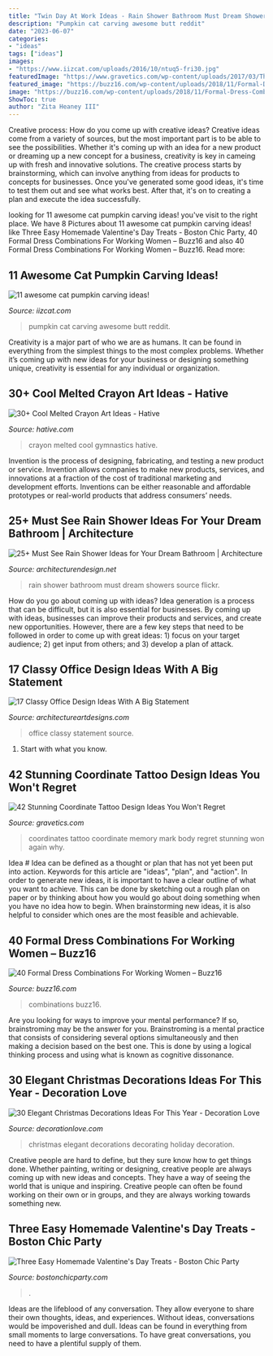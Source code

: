 ```yaml
---
title: "Twin Day At Work Ideas - Rain Shower Bathroom Must Dream Showers Source Flickr"
description: "Pumpkin cat carving awesome butt reddit"
date: "2023-06-07"
categories:
- "ideas"
tags: ["ideas"]
images:
- "https://www.iizcat.com/uploads/2016/10/ntuq5-fri30.jpg"
featuredImage: "https://www.gravetics.com/wp-content/uploads/2017/03/These-coordinates-are-large-and-they-go-the-extent-of-the-arm..jpg"
featured_image: "https://buzz16.com/wp-content/uploads/2018/11/Formal-Dress-Combinations-For-Working-Women34.jpg"
image: "https://buzz16.com/wp-content/uploads/2018/11/Formal-Dress-Combinations-For-Working-Women34.jpg"
ShowToc: true
author: "Zita Heaney III"
---
```



Creative process: How do you come up with creative ideas?
Creative ideas come from a variety of sources, but the most important part is to be able to see the possibilities. Whether it's coming up with an idea for a new product or dreaming up a new concept for a business, creativity is key in cameing up with fresh and innovative solutions. The creative process starts by brainstorming, which can involve anything from ideas for products to concepts for businesses. Once you've generated some good ideas, it's time to test them out and see what works best. After that, it's on to creating a plan and execute the idea successfully.

	

		
looking for 11 awesome cat pumpkin carving ideas! you've visit to the right place. We have 8 Pictures about 11 awesome cat pumpkin carving ideas! like Three Easy Homemade Valentine&#039;s Day Treats - Boston Chic Party, 40 Formal Dress Combinations For Working Women – Buzz16 and also 40 Formal Dress Combinations For Working Women – Buzz16. Read more:
		
    
## 11 Awesome Cat Pumpkin Carving Ideas!

<img loading=lazy src="https://www.iizcat.com/uploads/2016/10/ntuq5-fri30.jpg" onerror="this.onerror=null;this.src='https://tse3.mm.bing.net/th?id=OIP._RvO_QuO0sCRyd5Q2tR1kQHaJ3&amp;pid=15.1';" alt="11 awesome cat pumpkin carving ideas!">

_Source: iizcat.com_

>pumpkin cat carving awesome butt reddit. 

	

Creativity is a major part of who we are as humans. It can be found in everything from the simplest things to the most complex problems. Whether it’s coming up with new ideas for your business or designing something unique, creativity is essential for any individual or organization.

    
## 30+ Cool Melted Crayon Art Ideas - Hative

<img loading=lazy src="https://hative.com/wp-content/uploads/2014/04/melted-crayon-art/10-gymnastics.jpg" onerror="this.onerror=null;this.src='https://tse2.mm.bing.net/th?id=OIP.znXxIh5UvBw51Ktxt235XgHaJ4&amp;pid=15.1';" alt="30+ Cool Melted Crayon Art Ideas - Hative">

_Source: hative.com_

>crayon melted cool gymnastics hative. 

	

Invention is the process of designing, fabricating, and testing a new product or service. Invention allows companies to make new products, services, and innovations at a fraction of the cost of traditional marketing and development efforts. Inventions can be either reasonable and affordable prototypes or real-world products that address consumers’ needs.

    
## 25+ Must See Rain Shower Ideas For Your Dream Bathroom | Architecture

<img loading=lazy src="https://cdn.architecturendesign.net/wp-content/uploads/2015/03/AD-Rain-Showers-Bathroom-Ideas-13.jpg" onerror="this.onerror=null;this.src='https://tse2.mm.bing.net/th?id=OIP.LcwzVguEHj1MVSFLr_z1gQHaJ_&amp;pid=15.1';" alt="25+ Must See Rain Shower Ideas for Your Dream Bathroom | Architecture">

_Source: architecturendesign.net_

>rain shower bathroom must dream showers source flickr. 

	

How do you go about coming up with ideas?
Idea generation is a process that can be difficult, but it is also essential for businesses. By coming up with ideas, businesses can improve their products and services, and create new opportunities. However, there are a few key steps that need to be followed in order to come up with great ideas: 1) focus on your target audience; 2) get input from others; and 3) develop a plan of attack.

    
## 17 Classy Office Design Ideas With A Big Statement

<img loading=lazy src="https://www.architectureartdesigns.com/wp-content/uploads/2015/04/1140-630x445.jpg" onerror="this.onerror=null;this.src='https://tse4.mm.bing.net/th?id=OIP.P0RXF-JgTwSUpJQ0tYPtJQHaFO&amp;pid=15.1';" alt="17 Classy Office Design Ideas With A Big Statement">

_Source: architectureartdesigns.com_

>office classy statement source. 

	

1. Start with what you know.

    
## 42 Stunning Coordinate Tattoo Design Ideas You Won&#039;t Regret

<img loading=lazy src="https://www.gravetics.com/wp-content/uploads/2017/03/These-coordinates-are-large-and-they-go-the-extent-of-the-arm..jpg" onerror="this.onerror=null;this.src='https://tse4.mm.bing.net/th?id=OIP.Yc0vozSyfqxtbQUNGuCqugHaJ4&amp;pid=15.1';" alt="42 Stunning Coordinate Tattoo Design Ideas You Won&#039;t Regret">

_Source: gravetics.com_

>coordinates tattoo coordinate memory mark body regret stunning won again why. 

	

Idea #
Idea can be defined as a thought or plan that has not yet been put into action. Keywords for this article are "ideas", "plan", and "action". In order to generate new ideas, it is important to have a clear outline of what you want to achieve. This can be done by sketching out a rough plan on paper or by thinking about how you would go about doing something when you have no idea how to begin. When brainstorming new ideas, it is also helpful to consider which ones are the most feasible and achievable.

    
## 40 Formal Dress Combinations For Working Women – Buzz16

<img loading=lazy src="https://buzz16.com/wp-content/uploads/2018/11/Formal-Dress-Combinations-For-Working-Women34.jpg" onerror="this.onerror=null;this.src='https://tse4.mm.bing.net/th?id=OIP.dPpCykem-hYz00HkFyckcwHaLs&amp;pid=15.1';" alt="40 Formal Dress Combinations For Working Women – Buzz16">

_Source: buzz16.com_

>combinations buzz16. 

	

Are you looking for ways to improve your mental performance? If so, brainstroming may be the answer for you. Brainstroming is a mental practice that consists of considering several options simultaneously and then making a decision based on the best one. This is done by using a logical thinking process and using what is known as cognitive dissonance.

    
## 30 Elegant Christmas Decorations Ideas For This Year - Decoration Love

<img loading=lazy src="https://decorationlove.com/wp-content/uploads/2016/08/Elegant-Christmas-Holiday-Decorating-Ideas.jpg" onerror="this.onerror=null;this.src='https://tse3.mm.bing.net/th?id=OIP.pvcKjMfYKp0OMHZ-o5dm5QDhEs&amp;pid=15.1';" alt="30 Elegant Christmas Decorations Ideas For This Year - Decoration Love">

_Source: decorationlove.com_

>christmas elegant decorations decorating holiday decoration. 

	

Creative people are hard to define, but they sure know how to get things done. Whether painting, writing or designing, creative people are always coming up with new ideas and concepts. They have a way of seeing the world that is unique and inspiring. Creative people can often be found working on their own or in groups, and they are always working towards something new.

    
## Three Easy Homemade Valentine&#039;s Day Treats - Boston Chic Party

<img loading=lazy src="https://bostonchicparty.com/wp-content/uploads/2020/02/Easy-Homemade-Valentines-Day-Treats-Chocolate-Covered-Pretzels-Pretzel-MM-bites-Valentines-Day-Popcorn-Mix-11.jpg" onerror="this.onerror=null;this.src='https://tse1.mm.bing.net/th?id=OIP.Mi8KAxOHJj5DGJBcwCCy3wHaLH&amp;pid=15.1';" alt="Three Easy Homemade Valentine&#039;s Day Treats - Boston Chic Party">

_Source: bostonchicparty.com_

>. 

	

Ideas are the lifeblood of any conversation. They allow everyone to share their own thoughts, ideas, and experiences. Without ideas, conversations would be impoverished and dull. Ideas can be found in everything from small moments to large conversations. To have great conversations, you need to have a plentiful supply of them.

